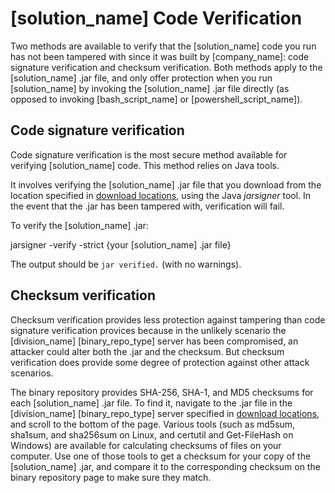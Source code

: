 # [solution_name] Code Verification

Two methods are available to verify that the [solution_name] code you run has not been tampered with since it was built by [company_name]:
code signature verification and checksum verification.
Both methods apply to the [solution_name] .jar file, and only offer protection when you run
[solution_name] by invoking the [solution_name] .jar file directly (as opposed to invoking [bash_script_name] or [powershell_script_name]).

## Code signature verification

Code signature verification is the most secure method available for verifying [solution_name] code. This method relies on Java tools.

It involves verifying the [solution_name] .jar file that you download from the location specified in [download locations](downloadlocations.md),
using the Java *jarsigner* tool. In the event that the .jar has been tampered with, verification will fail.

To verify the [solution_name] .jar:

jarsigner -verify -strict {your [solution_name] .jar file}

The output should be `jar verified.` (with no warnings).

## Checksum verification

Checksum verification provides less protection against tampering than code signature verification provices because
in the unlikely scenario the
[division_name] [binary_repo_type] server
has been compromised, an attacker could alter
both the .jar and the checksum. But checksum verification does provide some degree of protection
against other attack scenarios.

The binary repository provides SHA-256, SHA-1, and MD5 checksums for each [solution_name] .jar
file. To find it, navigate to the .jar file in the
[division_name] [binary_repo_type] server specified in [download locations](downloadlocations.md),
and scroll to the bottom of the page. Various tools (such as md5sum, sha1sum, and sha256sum on Linux, and certutil and Get-FileHash on Windows) are available for
calculating checksums of files on your computer. Use one of those tools to get a checksum for your copy of the [solution_name] .jar, and compare it
to the corresponding checksum on the binary repository page to make sure they match.


